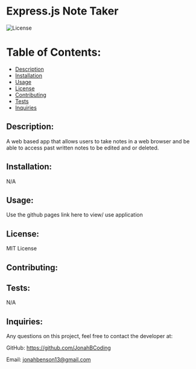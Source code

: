 # <h1>  Express.js Note Taker </h1>

![License](https://img.shields.io/static/v1?label=License&message=MIT%20License&color=brightgreen)
    
# Table of Contents:
* [Description](#description)
* [Installation](#installation)
* [Usage](#usage)
* [License](#license)
* [Contributing](#contributing)
* [Tests](#tests)
* [Inquiries](#inquiries)
    
## Description:
    
A web based app that allows users to take notes in a web browser and be able to access past written notes to be edited and or deleted.
    
## Installation:
    
N/A
    
## Usage:
    
Use the github pages link here to view/ use application
    
## License: 

MIT License
    
## Contributing:
   
    
## Tests:
   N/A
    
## Inquiries:
    
Any questions on this project, feel free to contact the developer at:
    
GitHub: <https://github.com/JonahBCoding>
    
Email: <jonahbenson13@gmail.com>



